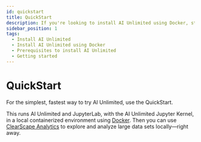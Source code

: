 ```yaml
---
id: quickstart
title: QuickStart
description: If you're looking to install AI Unlimited using Docker, start here.
sidebar_position: 1
tags:
  - Install AI Unlimited
  - Install AI Unlimited using Docker
  - Prerequisites to install AI Unlimited
  - Getting started
---
```


# QuickStart

For the simplest, fastest way to try AI Unlimited, use the QuickStart. 
 
This runs AI Unlimited and JupyterLab, with the AI Unlimited Jupyter Kernel, in a local containerized environment using [Docker](https://www.docker.com/). Then you can use [ClearScape Analytics](https://www.teradata.com/platform/clearscape-analytics?) to explore and analyze large data sets locally&mdash;right away.